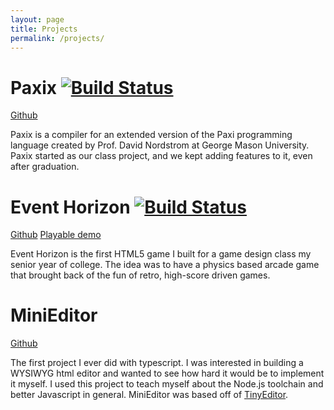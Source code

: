 ```yaml
---
layout: page
title: Projects
permalink: /projects/
---
```


# Paxix [![Build Status](https://travis-ci.org/carl-walker/paxix.svg?branch=master)](https://travis-ci.org/carl-walker/paxix)
[Github](https://github.com/carl-walker/paxix)

Paxix is a compiler for an extended version of the Paxi programming language 
created by Prof. David Nordstrom at George Mason University. Paxix started as our
class project, and we kept adding features to it, even after graduation.

# Event Horizon [![Build Status](https://travis-ci.org/ewickert/event-horizon.svg?branch=master)](https://travis-ci.org/ewickert/event-horizon)
[Github](https://github.com/ewickert/event-horizon)
[Playable demo](https://ewickert.github.io/event-horizon)

Event Horizon is the first HTML5 game I built for a game design class my senior
year of college. The idea was to have a physics based arcade game that brought
back of the fun of retro, high-score driven games.

# MiniEditor
[Github](https://github.com/ewickert/event-horizon)

The first project I ever did with typescript. I was interested in building a 
WYSIWYG html editor and wanted to see how hard it would be to implement it myself.
I used this project to teach myself about the Node.js toolchain and better Javascript
in general. MiniEditor was based off of [TinyEditor](http://www.scriptiny.com/2010/02/javascript-wysiwyg-editor/).
